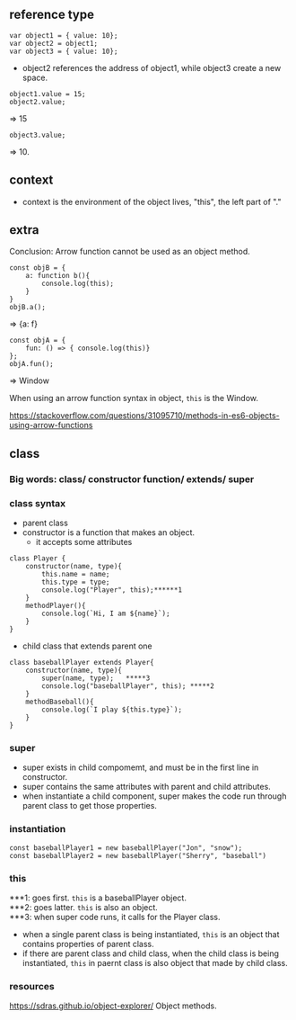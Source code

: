 ## reference type
```
var object1 = { value: 10};
var object2 = object1;
var object3 = { value: 10};
```
- object2 references the address of object1, while object3 create a new space.
```
object1.value = 15;
object2.value;
```
=> 15
```
object3.value;
```
=> 10.

## context

- context is the environment of the object lives, "this", the left part of "."

## extra
Conclusion: Arrow function cannot be used as an object method.
```
const objB = {
	a: function b(){
		console.log(this);
	}
}
objB.a();
```
=> {a: f}
```
const objA = {
	fun: () => { console.log(this)}
};
objA.fun();
```
=>  Window

When using an arrow function syntax in object, ```this``` is the Window.

https://stackoverflow.com/questions/31095710/methods-in-es6-objects-using-arrow-functions

## class

### Big words: class/ constructor function/ extends/ super
### class syntax
- parent class
- constructor is a function that makes an object.
  - it accepts some attributes
```
class Player {
	constructor(name, type){
		this.name = name;
		this.type = type;
		console.log("Player", this);******1
	}
	methodPlayer(){
		console.log(`Hi, I am ${name}`);
	}
}
```
- child class that extends parent one
```
class baseballPlayer extends Player{
	constructor(name, type){
		super(name, type);   *****3
		console.log("baseballPlayer", this); *****2
	}
	methodBaseball(){
		console.log(`I play ${this.type}`);
	}
}
```
### super
- super exists in child compomemt, and must be in the first line in constructor.
- super contains the same attributes with parent and child attributes.
- when instantiate a child component, super makes the code run through parent class to get those properties.

### instantiation
```
const baseballPlayer1 = new baseballPlayer("Jon", "snow");
const baseballPlayer2 = new baseballPlayer("Sherry", "baseball")
```

### this
***1: goes first. ```this``` is a baseballPlayer object.    
***2: goes latter. ```this``` is also an object.     
***3: when super code runs, it calls for the Player class.

- when a single parent class is being instantiated, ```this``` is an object that contains properties of parent class.
- if there are parent class and child class, when the child class is being instantiated, ```this``` in paernt class is also object that made by child class.



### resources

https://sdras.github.io/object-explorer/
Object methods.


